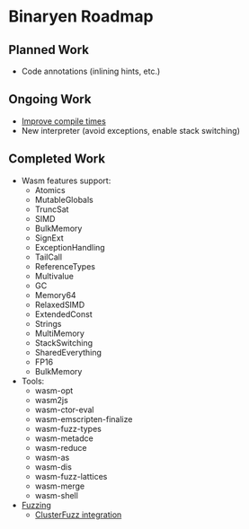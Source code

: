 
# Binaryen Roadmap

## Planned Work

* Code annotations (inlining hints, etc.)

## Ongoing Work

* [Improve compile times]
* New interpreter (avoid exceptions, enable stack switching)

## Completed Work

* Wasm features support:
  * Atomics
  * MutableGlobals
  * TruncSat
  * SIMD
  * BulkMemory
  * SignExt
  * ExceptionHandling
  * TailCall
  * ReferenceTypes
  * Multivalue
  * GC
  * Memory64
  * RelaxedSIMD
  * ExtendedConst
  * Strings
  * MultiMemory
  * StackSwitching
  * SharedEverything
  * FP16
  * BulkMemory
* Tools:
  * wasm-opt
  * wasm2js
  * wasm-ctor-eval
  * wasm-emscripten-finalize
  * wasm-fuzz-types
  * wasm-metadce
  * wasm-reduce
  * wasm-as
  * wasm-dis
  * wasm-fuzz-lattices
  * wasm-merge
  * wasm-shell
* [Fuzzing]
  * [ClusterFuzz integration]

[Improve compile times]: https://github.com/WebAssembly/binaryen/issues/4165
[Fuzzing]: https://github.com/WebAssembly/binaryen/wiki/Fuzzing
[ClusterFuzz integration]: https://github.com/WebAssembly/binaryen/blob/main/scripts/bundle_clusterfuzz.py

